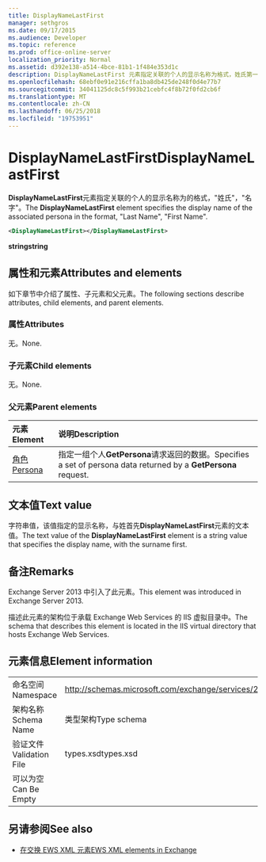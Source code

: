 ```yaml
---
title: DisplayNameLastFirst
manager: sethgros
ms.date: 09/17/2015
ms.audience: Developer
ms.topic: reference
ms.prod: office-online-server
localization_priority: Normal
ms.assetid: d392e138-a514-4bce-81b1-1f484e353d1c
description: DisplayNameLastFirst 元素指定关联的个人的显示名称为格式，姓氏第一个名称。
ms.openlocfilehash: 68ebf0e91e216cffa1ba8db425de248f0d4e77b7
ms.sourcegitcommit: 34041125dc8c5f993b21cebfc4f8b72f0fd2cb6f
ms.translationtype: MT
ms.contentlocale: zh-CN
ms.lasthandoff: 06/25/2018
ms.locfileid: "19753951"
---
```

# <a name="displaynamelastfirst"></a><span data-ttu-id="21098-103">DisplayNameLastFirst</span><span class="sxs-lookup"><span data-stu-id="21098-103">DisplayNameLastFirst</span></span>

<span data-ttu-id="21098-104">**DisplayNameLastFirst**元素指定关联的个人的显示名称为的格式，"姓氏"，"名字"。</span><span class="sxs-lookup"><span data-stu-id="21098-104">The **DisplayNameLastFirst** element specifies the display name of the associated persona in the format, "Last Name", "First Name".</span></span> 
  
```XML
<DisplayNameLastFirst></DisplayNameLastFirst>
```

 <span data-ttu-id="21098-105">**string**</span><span class="sxs-lookup"><span data-stu-id="21098-105">**string**</span></span>
## <a name="attributes-and-elements"></a><span data-ttu-id="21098-106">属性和元素</span><span class="sxs-lookup"><span data-stu-id="21098-106">Attributes and elements</span></span>

<span data-ttu-id="21098-107">如下章节中介绍了属性、子元素和父元素。</span><span class="sxs-lookup"><span data-stu-id="21098-107">The following sections describe attributes, child elements, and parent elements.</span></span>
  
### <a name="attributes"></a><span data-ttu-id="21098-108">属性</span><span class="sxs-lookup"><span data-stu-id="21098-108">Attributes</span></span>

<span data-ttu-id="21098-109">无。</span><span class="sxs-lookup"><span data-stu-id="21098-109">None.</span></span>
  
### <a name="child-elements"></a><span data-ttu-id="21098-110">子元素</span><span class="sxs-lookup"><span data-stu-id="21098-110">Child elements</span></span>

<span data-ttu-id="21098-111">无。</span><span class="sxs-lookup"><span data-stu-id="21098-111">None.</span></span>
  
### <a name="parent-elements"></a><span data-ttu-id="21098-112">父元素</span><span class="sxs-lookup"><span data-stu-id="21098-112">Parent elements</span></span>

|<span data-ttu-id="21098-113">**元素**</span><span class="sxs-lookup"><span data-stu-id="21098-113">**Element**</span></span>|<span data-ttu-id="21098-114">**说明**</span><span class="sxs-lookup"><span data-stu-id="21098-114">**Description**</span></span>|
|:-----|:-----|
|[<span data-ttu-id="21098-115">角色</span><span class="sxs-lookup"><span data-stu-id="21098-115">Persona</span></span>](persona.md) <br/> |<span data-ttu-id="21098-116">指定一组个人**GetPersona**请求返回的数据。</span><span class="sxs-lookup"><span data-stu-id="21098-116">Specifies a set of persona data returned by a **GetPersona** request.</span></span>  <br/> |
   
## <a name="text-value"></a><span data-ttu-id="21098-117">文本值</span><span class="sxs-lookup"><span data-stu-id="21098-117">Text value</span></span>

<span data-ttu-id="21098-118">字符串值，该值指定的显示名称，与姓首先**DisplayNameLastFirst**元素的文本值。</span><span class="sxs-lookup"><span data-stu-id="21098-118">The text value of the **DisplayNameLastFirst** element is a string value that specifies the display name, with the surname first.</span></span> 
  
## <a name="remarks"></a><span data-ttu-id="21098-119">备注</span><span class="sxs-lookup"><span data-stu-id="21098-119">Remarks</span></span>

<span data-ttu-id="21098-120">Exchange Server 2013 中引入了此元素。</span><span class="sxs-lookup"><span data-stu-id="21098-120">This element was introduced in Exchange Server 2013.</span></span>
  
<span data-ttu-id="21098-121">描述此元素的架构位于承载 Exchange Web Services 的 IIS 虚拟目录中。</span><span class="sxs-lookup"><span data-stu-id="21098-121">The schema that describes this element is located in the IIS virtual directory that hosts Exchange Web Services.</span></span>
  
## <a name="element-information"></a><span data-ttu-id="21098-122">元素信息</span><span class="sxs-lookup"><span data-stu-id="21098-122">Element information</span></span>

|||
|:-----|:-----|
|<span data-ttu-id="21098-123">命名空间</span><span class="sxs-lookup"><span data-stu-id="21098-123">Namespace</span></span>  <br/> |http://schemas.microsoft.com/exchange/services/2006/types  <br/> |
|<span data-ttu-id="21098-124">架构名称</span><span class="sxs-lookup"><span data-stu-id="21098-124">Schema Name</span></span>  <br/> |<span data-ttu-id="21098-125">类型架构</span><span class="sxs-lookup"><span data-stu-id="21098-125">Type schema</span></span>  <br/> |
|<span data-ttu-id="21098-126">验证文件</span><span class="sxs-lookup"><span data-stu-id="21098-126">Validation File</span></span>  <br/> |<span data-ttu-id="21098-127">types.xsd</span><span class="sxs-lookup"><span data-stu-id="21098-127">types.xsd</span></span>  <br/> |
|<span data-ttu-id="21098-128">可以为空</span><span class="sxs-lookup"><span data-stu-id="21098-128">Can Be Empty</span></span>  <br/> ||
   
## <a name="see-also"></a><span data-ttu-id="21098-129">另请参阅</span><span class="sxs-lookup"><span data-stu-id="21098-129">See also</span></span>

- [<span data-ttu-id="21098-130">在交换 EWS XML 元素</span><span class="sxs-lookup"><span data-stu-id="21098-130">EWS XML elements in Exchange</span></span>](ews-xml-elements-in-exchange.md)

